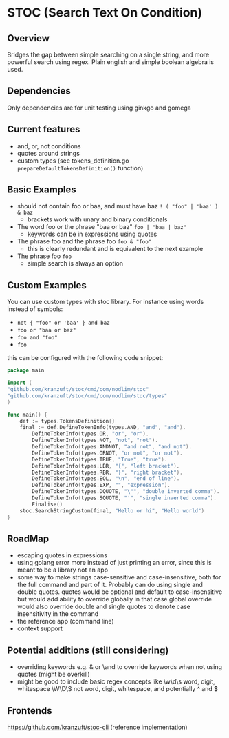 # STOC (Search Text On Condition)

## Overview

Bridges the gap between simple searching on a single string, and more powerful search using regex.
Plain english and simple boolean algebra is used.

## Dependencies

Only dependencies are for unit testing using ginkgo and gomega

## Current features

- and, or, not conditions
- quotes around strings
- custom types (see tokens_definition.go ```prepareDefaultTokensDefinition()``` function)

## Basic Examples

- should not contain foo or baa, and must have baz
    ```! ( "foo" | 'baa' ) & baz```
  - brackets work with unary and binary conditionals
- The word foo or the phrase "baa or baz"
    ```foo | "baa | baz"``` 
  - keywords can be in expressions using quotes
- The phrase foo and the phrase foo
    ```foo & "foo"``` 
  - this is clearly redundant and is equivalent to the next example
- The phrase foo
    ```foo```
  - simple search is always an option

## Custom Examples

You can use custom types with stoc library. For instance using words instead of symbols:

- ```not { "foo" or 'baa' } and baz```
- ```foo or "baa or baz"```
- ```foo and "foo"```
- ```foo```

this can be configured with the following code snippet:

```go
package main

import (
"github.com/kranzuft/stoc/cmd/com/nodlim/stoc"
"github.com/kranzuft/stoc/cmd/com/nodlim/stoc/types"
)

func main() {
	def := types.TokensDefinition{}
	final := def.DefineTokenInfo(types.AND, "and", "and").
		DefineTokenInfo(types.OR, "or", "or").
		DefineTokenInfo(types.NOT, "not", "not").
		DefineTokenInfo(types.ANDNOT, "and not", "and not").
		DefineTokenInfo(types.ORNOT, "or not", "or not").
		DefineTokenInfo(types.TRUE, "True", "true").
		DefineTokenInfo(types.LBR, "{", "left bracket").
		DefineTokenInfo(types.RBR, "}", "right bracket").
		DefineTokenInfo(types.EOL, "\n", "end of line").
		DefineTokenInfo(types.EXP, "", "expression").
		DefineTokenInfo(types.DQUOTE, "\"", "double inverted comma").
		DefineTokenInfo(types.SQUOTE, "'", "single inverted comma").
		Finalise()
	stoc.SearchStringCustom(final, "Hello or hi", "Hello world")
}
```

## RoadMap

- escaping quotes in expressions
- using golang error more instead of just printing an error, since this is meant to be a library not an app
- some way to make strings case-sensitive and case-insensitive, both for the full command and part of it.
  Probably can do using single and double quotes. quotes would be optional and default to case-insensitive
  but would add ability to override globally in that case global override would also override double and single quotes
  to denote case insensitivity in the command
- the reference app (command line)
- context support

## Potential additions (still considering)

- overriding keywords e.g. \& or \and to override keywords when not using quotes (might be overkill)
- might be good to include basic regex concepts like \w\d\s word, digit, whitespace \W\D\S not word, digit,
  whitespace, and potentially ^ and $

## Frontends

https://github.com/kranzuft/stoc-cli (reference implementation)
